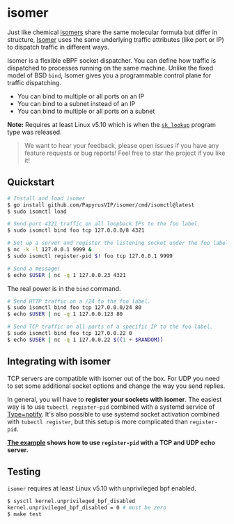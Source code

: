 # isomer

Just like chemical [isomers](https://en.wikipedia.org/wiki/Isomer) share the same molecular formula but differ in structure, [Isomer](https://github.com/PapyrusVIP/isomer) uses the same underlying traffic attributes (like port or IP) to dispatch traffic in different ways.

Isomer is a flexible eBPF socket dispatcher.
You can define how traffic is dispatched to processes running on the same machine.
Unlike the fixed model of BSD `bind`, Isomer gives you a programmable control plane for traffic dispatching.

* You can bind to multiple or all ports on an IP
* You can bind to a subnet instead of an IP
* You can bind to multiple or all ports on a subnet

**Note:** Requires at least Linux v5.10 which is when the [`sk_lookup`](https://www.kernel.org/doc/html/v5.10/bpf/prog_sk_lookup.html) program type was released.

> We want to hear your feedback, please open issues if you have any feature requests or bug reports! Feel free to star the project if you like it!

## Quickstart

```sh
# Install and load isomer
$ go install github.com/PapyrusVIP/isomer/cmd/isomctl@latest
$ sudo isomctl load

# Send port 4321 traffic on all loopback IPs to the foo label.
$ sudo isomctl bind foo tcp 127.0.0.0/8 4321

# Set up a server and register the listening socket under the foo label
$ nc -k -l 127.0.0.1 9999 &
$ sudo isomctl register-pid $! foo tcp 127.0.0.1 9999

# Send a message!
$ echo $USER | nc -q 1 127.0.0.23 4321
```

The real power is in the `bind` command.

```sh
# Send HTTP traffic on a /24 to the foo label.
$ sudo isomctl bind foo tcp 127.0.0.0/24 80
$ echo $USER | nc -q 1 127.0.0.123 80

# Send TCP traffic on all ports of a specific IP to the foo label.
$ sudo isomctl bind foo tcp 127.0.0.22 0
$ echo $USER | nc -q 1 127.0.0.22 $((1 + $RANDOM))
```

## Integrating with isomer

TCP servers are compatible with isomer out of the box. For UDP you need to
set some additional socket options and change the way you send replies.

In general, you will have to **register your sockets with isomer**. The easiest
way is to use `tubectl register-pid` combined with a systemd service of
[Type=notify](https://www.freedesktop.org/software/systemd/man/systemd.service.html#Type=). 
It's also possible to use systemd socket activation combined with `tubectl register`, but this setup is more complicated than `register-pid`.

**[The example](example/README.md) shows how to use `register-pid` with a TCP
and UDP echo server.**

Testing
---

`isomer` requires at least Linux v5.10 with unprivileged bpf enabled.

```sh
$ sysctl kernel.unprivileged_bpf_disabled
kernel.unprivileged_bpf_disabled = 0 # must be zero
$ make test
```
